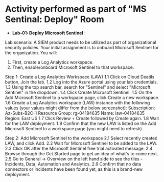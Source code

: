 # Activity performed as part of "MS Sentinal: Deploy" Room

- **Lab-01: Deploy Microsoft Sentinel** :

Lab scenario: A SIEM product needs to be utilized as part of organizational security policies. Your initial assignment is to onboard Microsoft Sentinel for the organization. 
You will:
1. First, create a Log Analytics workspace.
2. Then, enable/onboard Microsoft Sentinel to that workspace.


Step 1: Create a Log Analytics Workspace (LAW)
1.1 Click on Cloud Deatils button, Join the lab.
1.2 Log into the Azure portal using your lab credentials.
1.3 Using the top search bar, search for "Sentinel" and select "Microsoft Sentinel" in the dropdown.
1.4 Click Create Microsoft Sentinel.
1.5 On the Add Microsoft Sentinel to a workspace page, click Create a new workspace.
1.6 Create a Log Analytics workspace (LAW) instance with the following values (your values might differ from the below screenshot):
    Subscription: Az-Subs-B2C-1
    Resource Group: rg-04184635
    Name: law-04184635
    Region: East US
1.7 Click Review + Create followed by Create again.
1.8 Wait for the LAW deployment.
1.9 Confirm that the new LAW is listed on the Add Microsoft Sentinel to a workspace page (you might need to refresh).

Step 2: Add Microsoft Sentinel to the workspace
2.1 Select recently created LAW, and click Add.
2.2 Wait for Microsoft Sentinel to be added to the LAW.
2.3 Click OK after the Microsoft Sentinel free trial activated message.
2.4 Browse through the Get Started page to get an idea of what's to come next.
2.5 Go to General -> Overview on the left hand side to see the tiles - Incidents, Data, Automation and Analytics.
2.6 Confirm that no data connectors or incidents have been found yet, as this is a brand-new deployment.

